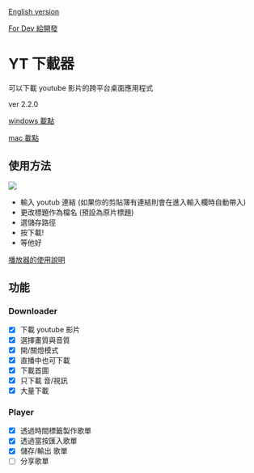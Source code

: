 [English version](/README_en.md)

[For Dev 給開發](/README_dev.md)

# YT 下載器

可以下載 youtube 影片的跨平台桌面應用程式

ver 2.2.0

[windows 載點](/release/2.2.0/yt-downloader%20Setup.exe?raw=true)

[mac 載點](/release/2.2.0/yt-downloader.dmg?raw=true)

## 使用方法

![](https://i.imgur.com/RZxgorw.png)

- 輸入 youtub 連結 (如果你的剪貼簿有連結則會在進入輸入欄時自動帶入)
- 更改標題作為檔名 (預設為原片標題)
- 選儲存路徑
- 按下載!
- 等他好

[播放器的使用說明](https://hackmd.io/frnvaFWLQbSIWuYZflck1w?view)

## 功能

### Downloader

- [x] 下載 youtube 影片
- [x] 選擇畫質與音質
- [x] 開/關燈模式
- [x] 直播中也可下載
- [x] 下載首圖
- [x] 只下載 音/視訊
- [x] 大量下載

### Player

- [x] 透過時間標籤製作歌單
- [x] 透過當按匯入歌單
- [x] 儲存/輸出 歌單
- [ ] 分享歌單
